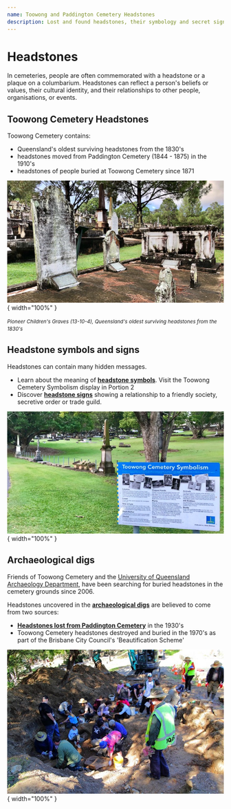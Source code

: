 ```yaml
---
name: Toowong and Paddington Cemetery Headstones
description: Lost and found headstones, their symbology and secret signs
---
```


# Headstones

In cemeteries, people are often commemorated with a headstone or a plaque on a columbarium. Headstones can reflect a person's beliefs or values, their cultural identity, and their relationships to other people, organisations, or events.

<!-- TODO get better photos

![Headstone with a propeller decoration](../assets/propeller-headstone.jpg){ width="23%" } ![Toowong Cemetery Columbarium](../assets/columbarium.jpg){ width="72.5%" }

*<small>Headstone with a propeller decoration indicating a person's professional identity. <br>
A plaque on a columbarium in Toowong Cemetery.</small>*
-->

## Toowong Cemetery Headstones 

Toowong Cemetery contains:

- Queensland's oldest surviving headstones from the 1830's
- headstones moved from Paddington Cemetery (1844 - 1875) in the 1910's
- headstones of people buried at Toowong Cemetery since 1871 

<!-- Show below memorable memorials not in BCC self-guided walks (photos of ralston, mayne, oldest ) -->

![Pioneer Children's Graves at Toowong Cemetery](../assets/pioneer-childrens-graves-13-10-4.jpg){ width="100%" }

*<small>Pioneer Children's Graves (13-10-4), Queensland's oldest surviving headstones from the 1830's </small>*


## Headstone symbols and signs

Headstones can contain many hidden messages. 

- Learn about the meaning of **[headstone symbols](symbols.md)**. Visit the Toowong Cemetery Symbolism display in Portion 2
- Discover **[headstone signs](signs.md)** showing a relationship to a friendly society, secretive order or trade guild.

![Headstone Symbolism Display](../assets/symbolism-display.jpg){ width="100%" }


## Archaeological digs

Friends of Toowong Cemetery and the [University of Queensland Archaeology Department](https://social-science.uq.edu.au/undergraduate/archaeology), have been searching for buried headstones in the cemetery grounds since 2006. 

Headstones uncovered in the **[archaeological digs](archaeological-digs.md)** are believed to come from two sources: 

- **[Headstones lost from Paddington Cemetery](lost-paddington-headstones.md)** in the 1930's 
- Toowong Cemetery headstones destroyed and buried in the 1970's as part of the Brisbane City Council's 'Beautification Scheme'

![Toowong Cemetery Archaeological Dig, 2013](../assets/images/digs/2013/fotc-2013-dig-5.jpg){ width="100%" }
